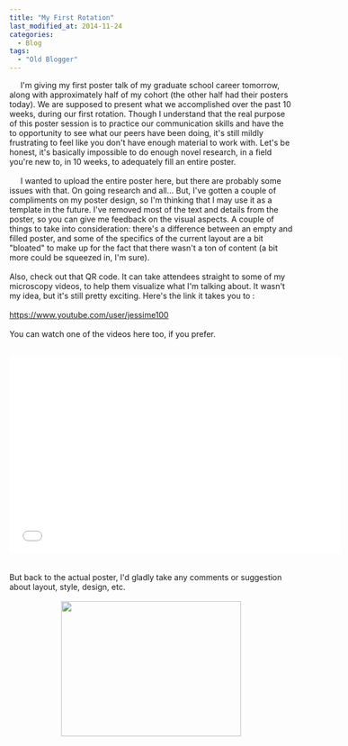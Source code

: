 ```yaml
---
title: "My First Rotation"
last_modified_at: 2014-11-24
categories:
  - Blog
tags:
  - "Old Blogger"
---
```

&nbsp; &nbsp; &nbsp;I'm giving my first poster talk of my graduate school career tomorrow, along with approximately half of my cohort (the other half had their posters today). We are supposed to present what we accomplished over the past 10 weeks, during our first rotation. Though I understand that the real purpose of this poster session is to practice our communication skills and have the to opportunity to see what our peers have been doing, it's still mildly frustrating to feel like you don't have enough material to work with. Let's be honest, it's basically impossible to do enough novel research, in a field you're new to, in 10 weeks, to adequately fill an entire poster.<br />
<br />
&nbsp; &nbsp; &nbsp;I wanted to upload the entire poster here, but there are probably some issues with that. On going research and all... But, I've gotten a couple of compliments on my poster design, so I'm thinking that I may use it as a template in the future. I've removed most of the text and details from the poster, so you can give me feedback on the visual aspects. A couple of things to take into consideration: there's a difference between an empty and filled poster, and some of the specifics of the current layout are a bit "bloated" to make up for the fact that there wasn't a ton of content (a bit more could be squeezed in, I'm sure).<br />
<br />
Also, check out that QR code. It can take attendees straight to some of my microscopy videos, to help them visualize what I'm talking about. It wasn't my idea, but it's still pretty exciting. Here's the link it takes you to :<br />
<br />
<a href="https://www.youtube.com/user/jessime100">https://www.youtube.com/user/jessime100</a><br />
<br />
You can watch one of the videos here too, if you prefer.<br />
<br />
<iframe allowfullscreen="" frameborder="0" height="350" src="//www.youtube.com/embed/m7IAM10Mjqg" width="590"></iframe><br />
<br />
<br />
But back to the actual poster, I'd gladly take any comments or suggestion about layout, style, design, etc.<br />
<br />
<div class="separator" style="clear: both; text-align: center;">
<a href="http://1.bp.blogspot.com/-YtCibVwZasg/VHPLA_XvNQI/AAAAAAAACY8/87y3JxduBCk/s1600/First%2BRotation%2BPoster-Template.png" imageanchor="1" style="margin-left: 1em; margin-right: 1em;"><img border="0" src="http://1.bp.blogspot.com/-YtCibVwZasg/VHPLA_XvNQI/AAAAAAAACY8/87y3JxduBCk/s1600/First%2BRotation%2BPoster-Template.png" height="240" width="320" /></a></div>
<br />